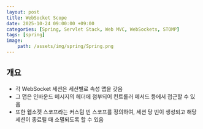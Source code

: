 ```yaml
---
layout: post
title: WebSocket Scope
date: 2025-10-24 09:00:00 +09:00
categories: [Spring, Servlet Stack, Web MVC, WebSockets, STOMP]
tags: [spring]
image:
    path: /assets/img/spring/Spring.png
---
```


## 개요

- 각 WebSocket 세션은 세션별로 속성 맵을 갖음
- 그 맵은 인바운드 메시지의 헤더에 첨부되어 컨트롤러 메서드 등에서 접근할 수 있음
- 또한 웹소켓 스코프라는 커스텀 빈 스코프를 정의하여, 세션 당 빈이 생성되고 해당 세션이 종료될 때 소멸되도록 할 수 있음